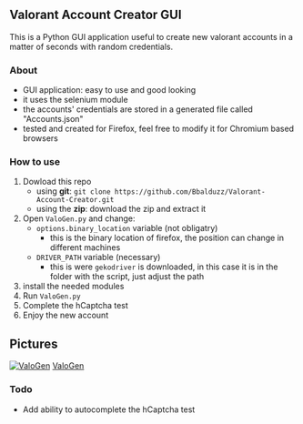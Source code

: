 ## Valorant Account Creator GUI
This is a Python GUI application useful to create new valorant accounts in a matter of seconds with random credentials.

### About
- GUI application: easy to use and good looking
- it uses the selenium module
- the accounts' credentials are stored in a generated file called "Accounts.json"
- tested and created for Firefox, feel free to modify it for Chromium based browsers

### How to use
1) Dowload this repo
    - using **git**: `git clone https://github.com/Bbalduzz/Valorant-Account-Creator.git`
    - using the **zip**: download the zip and extract it
2) Open `ValoGen.py` and change:
    - `options.binary_location` variable (not obligatry)
        - this is the binary location of firefox, the position can change in different machines
    - `DRIVER_PATH` variable (necessary)
        - this is were `gekodriver` is downloaded, in this case it is in the folder with the script, just adjust the path
3) install the needed modules
4) Run `ValoGen.py`
5) Complete the hCaptcha test
6) Enjoy the new account

## Pictures
<a href="https://imgur.com/SwztIJR"><img src="https://i.imgur.com/SwztIJR.png" title="ValoGen" /></a>
[ValoGen](https://i.imgur.com/6RLEq1g.gifv)

### Todo
- Add ability to autocomplete the hCaptcha test

